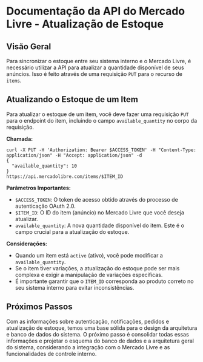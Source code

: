 

# Documentação da API do Mercado Livre - Atualização de Estoque

## Visão Geral

Para sincronizar o estoque entre seu sistema interno e o Mercado Livre, é necessário utilizar a API para atualizar a quantidade disponível de seus anúncios. Isso é feito através de uma requisição `PUT` para o recurso de `items`.

## Atualizando o Estoque de um Item

Para atualizar o estoque de um item, você deve fazer uma requisição `PUT` para o endpoint do item, incluindo o campo `available_quantity` no corpo da requisição.

**Chamada:**

```
curl -X PUT -H 'Authorization: Bearer $ACCESS_TOKEN' -H "Content-Type: application/json" -H "Accept: application/json" -d
{
  "available_quantity": 10
}
https://api.mercadolibre.com/items/$ITEM_ID
```

**Parâmetros Importantes:**

*   `$ACCESS_TOKEN`: O token de acesso obtido através do processo de autenticação OAuth 2.0.
*   `$ITEM_ID`: O ID do item (anúncio) no Mercado Livre que você deseja atualizar.
*   `available_quantity`: A nova quantidade disponível do item. Este é o campo crucial para a atualização do estoque.

**Considerações:**

*   Quando um item está `active` (ativo), você pode modificar a `available_quantity`.
*   Se o item tiver variações, a atualização do estoque pode ser mais complexa e exigir a manipulação de variações específicas.
*   É importante garantir que o `ITEM_ID` corresponda ao produto correto no seu sistema interno para evitar inconsistências.

## Próximos Passos

Com as informações sobre autenticação, notificações, pedidos e atualização de estoque, temos uma base sólida para o design da arquitetura e banco de dados do sistema. O próximo passo é consolidar todas essas informações e projetar o esquema do banco de dados e a arquitetura geral do sistema, considerando a integração com o Mercado Livre e as funcionalidades de controle interno.


